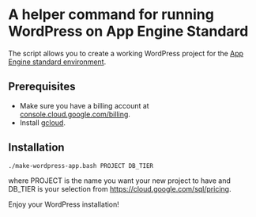 # A helper command for running WordPress on App Engine Standard

The script allows you to create a working WordPress project for the
[App Engine standard environment][appengine-standard].

## Prerequisites

* Make sure you have a billing account at [console.cloud.google.com/billing][billing].
* Install [gcloud][gcloud].

## Installation

```sh
./make-wordpress-app.bash PROJECT DB_TIER
```
where PROJECT is the name you want your new project to have and DB\_TIER is
your selection from https://cloud.google.com/sql/pricing.

Enjoy your WordPress installation!

[appengine-standard]: https://cloud.google.com/appengine/docs/standard
[billing]: https://console.cloud.google.com/billing
[gcloud]: https://cloud.google.com/sdk/downloads
